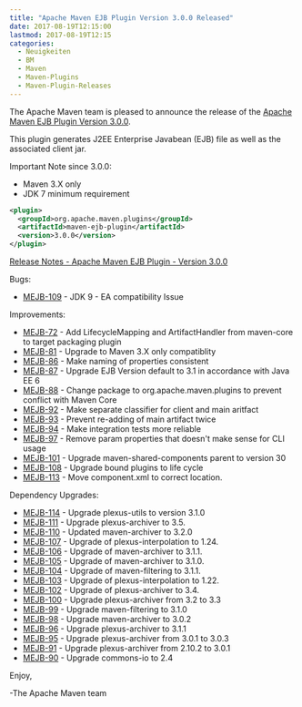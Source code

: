 ```yaml
---
title: "Apache Maven EJB Plugin Version 3.0.0 Released"
date: 2017-08-19T12:15:00
lastmod: 2017-08-19T12:15
categories:
  - Neuigkeiten
  - BM
  - Maven
  - Maven-Plugins
  - Maven-Plugin-Releases
---
```

The Apache Maven team is pleased to announce the release of the 
[Apache Maven EJB Plugin Version 3.0.0](https://maven.apache.org/plugins/maven-ejb-plugin/).

This plugin generates J2EE Enterprise Javabean (EJB) file as well as the
associated client jar.

Important Note since 3.0.0:

 * Maven 3.X only
 * JDK 7 minimum requirement

```xml
<plugin>
  <groupId>org.apache.maven.plugins</groupId>
  <artifactId>maven-ejb-plugin</artifactId>
  <version>3.0.0</version>
</plugin>
```

<!-- more -->

[Release Notes - Apache Maven EJB Plugin - Version 3.0.0](https://issues.apache.org/jira/secure/ReleaseNote.jspa?projectId=12317421&version=12330676)

Bugs:

 * [MEJB-109](https://issues.apache.org/jira/browse/MEJB-109) - JDK 9 - EA compatibility Issue

Improvements:

 * [MEJB-72](https://issues.apache.org/jira/browse/MEJB-72) - Add LifecycleMapping and ArtifactHandler from maven-core to target packaging plugin
 * [MEJB-81](https://issues.apache.org/jira/browse/MEJB-81) - Upgrade to Maven 3.X only compatiblity
 * [MEJB-86](https://issues.apache.org/jira/browse/MEJB-86) - Make naming of properties consistent
 * [MEJB-87](https://issues.apache.org/jira/browse/MEJB-87) - Upgrade EJB Version default to 3.1 in accordance with Java EE 6
 * [MEJB-88](https://issues.apache.org/jira/browse/MEJB-88) - Change package to org.apache.maven.plugins to prevent conflict with Maven Core
 * [MEJB-92](https://issues.apache.org/jira/browse/MEJB-92) - Make separate classifier for client and main aritfact
 * [MEJB-93](https://issues.apache.org/jira/browse/MEJB-93) - Prevent re-adding of main artifact twice
 * [MEJB-94](https://issues.apache.org/jira/browse/MEJB-94) - Make integration tests more reliable
 * [MEJB-97](https://issues.apache.org/jira/browse/MEJB-97) - Remove param properties that doesn't make sense for CLI usage
 * [MEJB-101](https://issues.apache.org/jira/browse/MEJB-101) - Upgrade maven-shared-components parent to version 30
 * [MEJB-108](https://issues.apache.org/jira/browse/MEJB-108) - Upgrade bound plugins to life cycle
 * [MEJB-113](https://issues.apache.org/jira/browse/MEJB-113) - Move component.xml to correct location.

Dependency Upgrades:

 * [MEJB-114](https://issues.apache.org/jira/browse/MEJB-114) - Upgrade plexus-utils to version 3.1.0
 * [MEJB-111](https://issues.apache.org/jira/browse/MEJB-111) - Upgrade plexus-archiver to 3.5.
 * [MEJB-110](https://issues.apache.org/jira/browse/MEJB-110) - Updated maven-archiver to 3.2.0
 * [MEJB-107](https://issues.apache.org/jira/browse/MEJB-107) - Upgrade of plexus-interpolation to 1.24.
 * [MEJB-106](https://issues.apache.org/jira/browse/MEJB-106) - Upgrade of maven-archiver to 3.1.1.
 * [MEJB-105](https://issues.apache.org/jira/browse/MEJB-105) - Upgrade of maven-archiver to 3.1.0.
 * [MEJB-104](https://issues.apache.org/jira/browse/MEJB-104) - Upgrade of maven-filtering to 3.1.1.
 * [MEJB-103](https://issues.apache.org/jira/browse/MEJB-103) - Upgrade of plexus-interpolation to 1.22.
 * [MEJB-102](https://issues.apache.org/jira/browse/MEJB-102) - Upgrade of plexus-archiver to 3.4.
 * [MEJB-100](https://issues.apache.org/jira/browse/MEJB-100) - Upgrade plexus-archiver from 3.2 to 3.3
 * [MEJB-99](https://issues.apache.org/jira/browse/MEJB-99) - Upgrade maven-filtering to 3.1.0
 * [MEJB-98](https://issues.apache.org/jira/browse/MEJB-98) - Upgrade maven-archiver to 3.0.2
 * [MEJB-96](https://issues.apache.org/jira/browse/MEJB-96) - Upgrade plexus-archiver to 3.1.1
 * [MEJB-95](https://issues.apache.org/jira/browse/MEJB-95) - Upgrade plexus-archiver from 3.0.1 to 3.0.3
 * [MEJB-91](https://issues.apache.org/jira/browse/MEJB-91) - Upgrade plexus-archiver from 2.10.2 to 3.0.1
 * [MEJB-90](https://issues.apache.org/jira/browse/MEJB-90) - Upgrade commons-io to 2.4


Enjoy,

-The Apache Maven team
